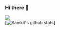 ### Hi there 👋
![](https://komarev.com/ghpvc/?username=samkit-shah&color=blue)
<br>
[![Samkit's github stats](https://github-readme-stats.vercel.app/api?username=samkit-shah&show_icons=true&theme=graywhite)]

<!--
**Samkit-shah/samkit-shah** is a ✨ _special_ ✨ repository because its `README.md` (this file) appears on your GitHub profile.
https://komarev.com/ghpvc/?username=samkit-shah&color=green

Here are some ideas to get you started:

- 🔭 I’m currently working on ...
- 🌱 I’m currently learning ...
- 👯 I’m looking to collaborate on ...
- 🤔 I’m looking for help with ...
- 💬 Ask me about ...
- 📫 How to reach me: ...
- 😄 Pronouns: ...
- ⚡ Fun fact: ...
-->
